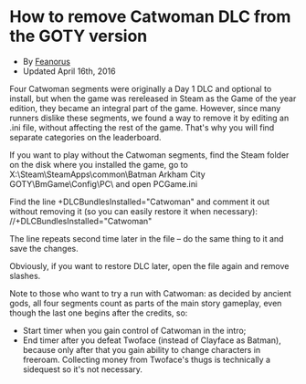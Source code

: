 # How to remove Catwoman DLC from the GOTY version
- By [Feanorus](https://www.speedrun.com/user/Feanorus)
- Updated April 16th, 2016

Four Catwoman segments were originally a Day 1 DLC and optional to install, but when the game was rereleased in Steam as the Game of the year edition, they became an integral part of the game. However, since many runners dislike these segments, we found a way to remove it by editing an .ini file, without affecting the rest of the game. That's why you will find separate categories on the leaderboard.

If you want to play without the Catwoman segments, find the Steam folder on the disk where you installed the game, go to X:\Steam\SteamApps\common\Batman Arkham City GOTY\BmGame\Config\PC\ and open PCGame.ini

Find the line +DLCBundlesInstalled="Catwoman" and comment it out without removing it (so you can easily restore it when necessary):
//+DLCBundlesInstalled="Catwoman"

The line repeats second time later in the file – do the same thing to it and save the changes.

Obviously, if you want to restore DLC later, open the file again and remove slashes.

Note to those who want to try a run with Catwoman: as decided by ancient gods, all four segments count as parts of the main story gameplay, even though the last one begins after the credits, so:
- Start timer when you gain control of Catwoman in the intro;
- End timer after you defeat Twoface (instead of Clayface as Batman), because only after that you gain ability to change characters in freeroam. Collecting money from Twoface's thugs is technically a sidequest so it's not necessary.